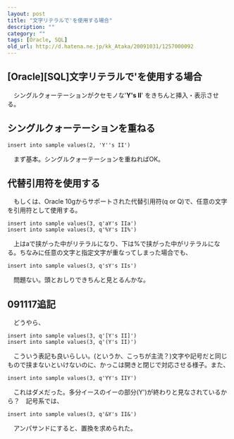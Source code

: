 ```yaml
---
layout: post
title: "文字リテラルで'を使用する場合"
description: ""
category: ""
tags: [Oracle, SQL]
old_url: http://d.hatena.ne.jp/kk_Ataka/20091031/1257000092
---
```


\[Oracle\]\[SQL\]文字リテラルで'を使用する場合
----------------------------------------------

　シングルクォーテーションがクセモノな'<span style="font-weight:bold;">Y's II</span>' をきちんと挿入・表示させる。

シングルクォーテーションを重ねる
--------------------------------

    insert into sample values(2, 'Y''s II')

　まず基本。シングルクォーテーションを重ねればOK。

代替引用符を使用する
--------------------

　もしくは、Oracle 10gからサポートされた代替引用符(q or Q)で、任意の文字を引用符として使用する。

    insert into sample values(3, q'aY's IIa')
    insert into sample values(3, q'%Y's II%')

　上はaで挟がった中がリテラルになり、下は%で挟がった中がリテラルになる。ちなみに任意の文字と指定文字が重なってしまった場合でも、

    insert into sample values(3, q'sY's IIs')

　問題ない。頭とおしりできちんと見とるんかな。

091117追記
----------

　どうやら、

    insert into sample values(3, q'[Y's II]')
    insert into sample values(3, q'(Y's II)')

　こういう表記も良いらしい。(というか、こっちが主流？)文字や記号だと同じもので挟まないといけないのに、かっこは開きと閉じで対応させる様子。また、

    insert into sample values(3, q'YY's IIY')

　これはダメだった。多分イースのイーの部分(Y')が終わりと見なされているから？　記号系では、

    insert into sample values(3, q'&Y's II&')

　アンパサンドにすると、置換を求められた。
